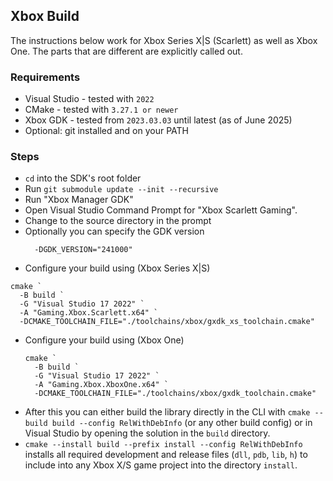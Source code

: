 ## Xbox Build

The instructions below work for Xbox Series X|S (Scarlett) as well as Xbox One.
The parts that are different are explicitly called out.

### Requirements

* Visual Studio - tested with `2022`
* CMake - tested with `3.27.1 or newer`
* Xbox GDK - tested from `2023.03.03` until latest (as of June 2025)
* Optional: git installed and on your PATH

### Steps

* `cd` into the SDK's root folder
* Run `git submodule update --init --recursive`
* Run "Xbox Manager GDK"
* Open Visual Studio Command Prompt for "Xbox Scarlett Gaming".
* Change to the source directory in the prompt
* Optionally you can specify the GDK version
  ```
    -DGDK_VERSION="241000"
  ```
 * Configure your build using (Xbox Series X|S)
  ```pwsh
  cmake `
    -B build `
    -G "Visual Studio 17 2022" `
    -A "Gaming.Xbox.Scarlett.x64" `
    -DCMAKE_TOOLCHAIN_FILE="./toolchains/xbox/gxdk_xs_toolchain.cmake"
  ```
* Configure your build using (Xbox One)
  ```pwsh
  cmake `
    -B build `
    -G "Visual Studio 17 2022" `
    -A "Gaming.Xbox.XboxOne.x64" `
    -DCMAKE_TOOLCHAIN_FILE="./toolchains/xbox/gxdk_toolchain.cmake"
  ```
* After this you can either build the library directly in the CLI with
  `cmake --build build --config RelWithDebInfo` (or any other build config)
  or in Visual Studio by opening the solution in the `build` directory.
* `cmake --install build --prefix install --config RelWithDebInfo` installs all required development and release files
  (`dll`, `pdb`, `lib`, `h`) to include into any Xbox X/S game project into the directory `install`.
